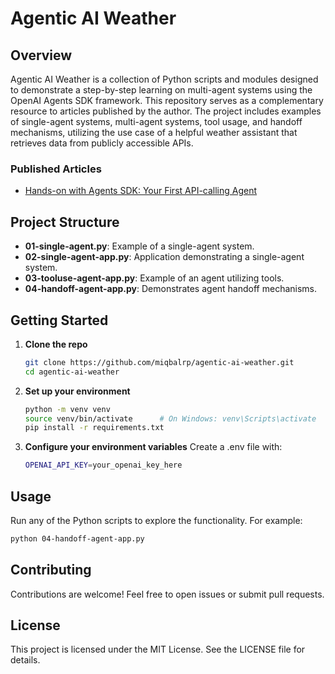 # Agentic AI Weather

## Overview
Agentic AI Weather is a collection of Python scripts and modules designed to demonstrate a step-by-step learning on multi-agent systems using the OpenAI Agents SDK framework. This repository serves as a complementary resource to articles published by the author. The project includes examples of single-agent systems, multi-agent systems, tool usage, and handoff mechanisms, utilizing the use case of a helpful weather assistant that retrieves data from publicly accessible APIs.

### Published Articles
- [Hands-on with Agents SDK: Your First API-calling Agent](https://towardsdatascience.com/hands%e2%80%91on-with-agents-sdk-your-first-api%e2%80%91calling-agent/)

## Project Structure

- **01-single-agent.py**: Example of a single-agent system.
- **02-single-agent-app.py**: Application demonstrating a single-agent system.
- **03-tooluse-agent-app.py**: Example of an agent utilizing tools.
- **04-handoff-agent-app.py**: Demonstrates agent handoff mechanisms.

## Getting Started

1. **Clone the repo**
   ```bash
   git clone https://github.com/miqbalrp/agentic-ai-weather.git
   cd agentic-ai-weather
2. **Set up your environment**
   ```bash
   python -m venv venv
   source venv/bin/activate      # On Windows: venv\Scripts\activate
   pip install -r requirements.txt
3. **Configure your environment variables**
   Create a .env file with:
   ```bash
   OPENAI_API_KEY=your_openai_key_here

## Usage

Run any of the Python scripts to explore the functionality. For example:

```zsh
python 04-handoff-agent-app.py
```

## Contributing

Contributions are welcome! Feel free to open issues or submit pull requests.

## License

This project is licensed under the MIT License. See the LICENSE file for details.
